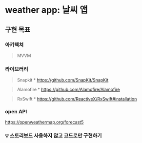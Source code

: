 # weather app: 날씨 앱

## 구현 목표
### 아키텍쳐 
> MVVM

### 라이브러리
> Snapkit
    * https://github.com/SnapKit/SnapKit

> Alamofire
    * https://github.com/Alamofire/Alamofire

> RxSwift
    * https://github.com/ReactiveX/RxSwift#installation

### open API
https://openweathermap.org/forecast5

### 💡 스토리보드 사용하지 않고 코드로만 구현하기 
